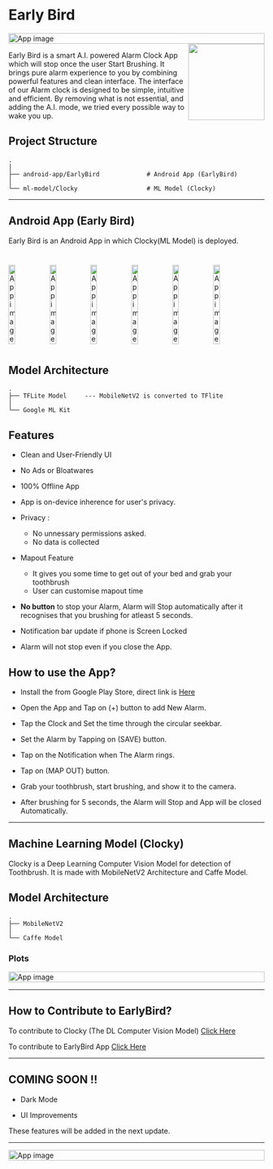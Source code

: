 # Early Bird

<div style="display:flex;">
<img alt="App image" src="https://github.com/kunal-mahatha/Early-Bird/blob/main/EarlyBird-snaps/Early-Bird-Banner.gif?raw=true" width="100%">
</div>

<img align="right" width="150" height="150" src="https://github.com/kunal-mahatha/Early-Bird/blob/main/EarlyBird-snaps/logo2.png?raw=true">


Early Bird is a smart A.I. powered Alarm Clock App which will stop once the user Start Brushing. It brings pure alarm experience to you by combining powerful features and clean interface. The interface of our Alarm clock is designed to be simple, intuitive and efficient. By removing what is not essential, and adding the A.I. mode, we tried every possible way to wake you up.

## Project Structure

    .             
    │
    ├── android-app/EarlyBird             # Android App (EarlyBird)
    │                     
    └── ml-model/Clocky                   # ML Model (Clocky)

-----------------------------------------------------------------------------------------------------------------------------------------------------------
## Android App (Early Bird)
Early Bird is an Android App in which Clocky(ML Model) is deployed.


# 

<div style="display:flex;">
<img alt="App image" src="https://github.com/kunal-mahatha/Early-Bird/blob/main/EarlyBird-snaps/1-min.png?raw=true" width="16%">
<img alt="App image" src="https://github.com/kunal-mahatha/Early-Bird/blob/main/EarlyBird-snaps/2-min.png?raw=true" width="16%">
<img alt="App image" src="https://github.com/kunal-mahatha/Early-Bird/blob/main/EarlyBird-snaps/3-min.png?raw=true" width="16%">
<img alt="App image" src="https://github.com/kunal-mahatha/Early-Bird/blob/main/EarlyBird-snaps/4-min.png?raw=true" width="16%">
<img alt="App image" src="https://github.com/kunal-mahatha/Early-Bird/blob/main/EarlyBird-snaps/5-min.png?raw=true" width="16%">
<img alt="App image" src="https://github.com/kunal-mahatha/Early-Bird/blob/main/EarlyBird-snaps/6-min.png?raw=true" width="16%">
</div>

#

## Model Architecture

    .
    ├── TFLite Model     --- MobileNetV2 is converted to TFlite
    │
    └── Google ML Kit    
    
## Features
 - Clean and User-Friendly UI
 
 - No Ads or Bloatwares
 - 100% Offline App
 - App is on-device inherence for user's privacy.
 - Privacy :
    - No unnessary permissions asked.
    - No data is collected
 - Mapout Feature
    - It gives you some time to get out of your bed and grab your toothbrush
    - User can customise mapout time
 - **No button** to stop your Alarm, Alarm will Stop automatically after it recognises that you brushing for atleast 5 seconds.
 - Notification bar update if phone is Screen Locked
 - Alarm will not stop even if you close the App.

## How to use the App?
 - Install the from Google Play Store, direct link is [Here]()
  
 - Open the App and Tap on (+) button to add New Alarm.
 - Tap the Clock and Set the time through the circular seekbar.
 - Set the Alarm by Tapping on (SAVE) button.
 - Tap on the Notification when The Alarm rings.
 - Tap on (MAP OUT) button.
 - Grab your toothbrush, start brushing, and show it to the camera.
 - After brushing for 5 seconds, the Alarm will Stop and App will be closed Automatically.

-----------------------------------------------------------------------------------------------------------------------------------------------------------
## Machine Learning Model (Clocky)
Clocky is a Deep Learning Computer Vision Model for detection of Toothbrush. It is made with MobileNetV2 Architecture and Caffe Model.

## Model Architecture

    .
    ├── MobileNetV2      
    │
    └── Caffe Model      

### Plots
<div style="display:flex;">
<img alt="App image" src="https://github.com/kunal-mahatha/Early-Bird/blob/main/EarlyBird-snaps/ebplot.jpg?raw=true" width="100%">
</div>

----------------------------------------------------------------------------------------------------------------------------------------------------------------

## How to Contribute to EarlyBird?
To contribute to Clocky (The DL Computer Vision Model) [Click Here](https://github.com/kunal-mahatha/Early-Bird/tree/main/ml-model)

To contribute to EarlyBird App [Click Here](https://github.com/kunal-mahatha/Early-Bird/tree/main/android-app)

-----------------------------------------------------------------------------------------------------------------------------------------------------------------

## COMING SOON !!
 - Dark Mode
 
 - UI Improvements
 
 These features will be added in the next update.
 
 ---

<div style="display:flex;">
<img alt="App image" src="https://github.com/kunal-mahatha/Early-Bird/blob/main/EarlyBird-snaps/Author.gif?raw=true" width="100%">
</div>
